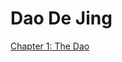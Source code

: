 # Dao De Jing

[Chapter 1: The Dao](https://github.com/thaicuc/dao-de-jing/blob/master/contents/01-the-dao.md)
